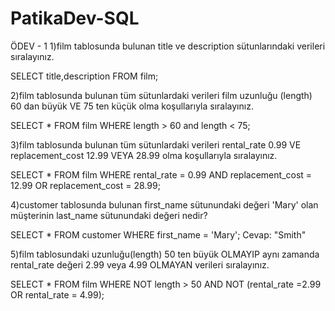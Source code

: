 # PatikaDev-SQL
ÖDEV - 1
1)film tablosunda bulunan title ve description sütunlarındaki verileri sıralayınız.

SELECT title,description FROM film;

2)film tablosunda bulunan tüm sütunlardaki verileri film uzunluğu (length) 60 dan büyük VE 75 ten küçük olma koşullarıyla sıralayınız.

SELECT * FROM film WHERE length > 60 and length < 75;

3)film tablosunda bulunan tüm sütunlardaki verileri rental_rate 0.99 VE replacement_cost 12.99 VEYA 28.99 olma koşullarıyla sıralayınız.

SELECT * FROM film WHERE rental_rate = 0.99 AND replacement_cost = 12.99 OR replacement_cost = 28.99;

4)customer tablosunda bulunan first_name sütunundaki değeri 'Mary' olan müşterinin last_name sütunundaki değeri nedir?

SELECT * FROM customer WHERE first_name = 'Mary';
Cevap: "Smith"

5)film tablosundaki uzunluğu(length) 50 ten büyük OLMAYIP aynı zamanda rental_rate değeri 2.99 veya 4.99 OLMAYAN verileri sıralayınız.

SELECT * FROM film WHERE NOT length > 50 AND NOT (rental_rate =2.99 OR rental_rate = 4.99);
